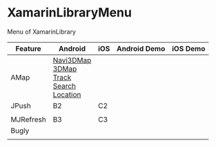 # XamarinLibraryMenu
Menu of XamarinLibrary


Feature | Android | iOS | Android Demo | iOS Demo
---------|----------|---------|----------|----------
 AMap | [Navi3DMap](https://www.nuget.org/packages/XamarinLibrary.Xamarin.Android.Amap.Api.Navi3DMap/)   <br> [3DMap](https://www.nuget.org/packages/XamarinLibrary.Xamarin.Android.Amap.Api.3DMap/)<br>[Track](https://www.nuget.org/packages/XamarinLibrary.Xamarin.Android.Amap.Api.Track/)<br>[Search](https://www.nuget.org/packages/XamarinLibrary.Xamarin.Android.Amap.Api.Search/) <br>[Location](https://www.nuget.org/packages/XamarinLibrary.Xamarin.Android.Amap.Api.Location)|
 JPush | B2 | C2
 ||
 MJRefresh | B3 | C3
 Bugly||
 ||

